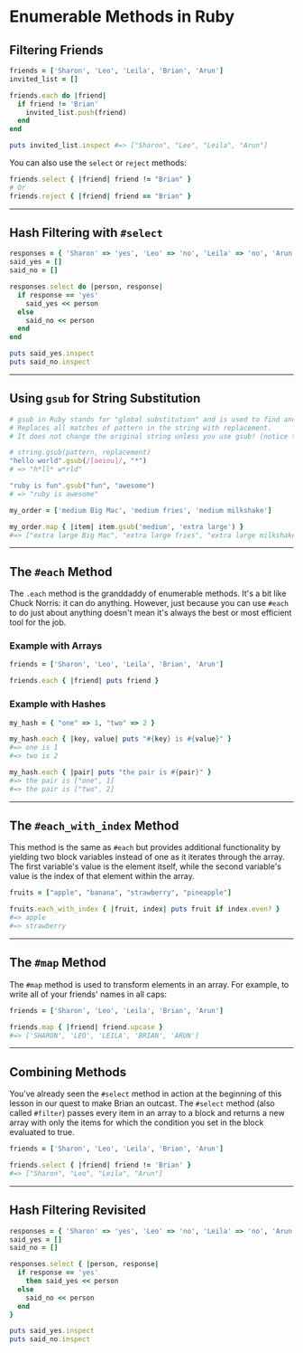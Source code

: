 # Enumerable Methods in Ruby

## Filtering Friends

```ruby
friends = ['Sharon', 'Leo', 'Leila', 'Brian', 'Arun']
invited_list = []

friends.each do |friend|
  if friend != 'Brian'
    invited_list.push(friend)
  end
end

puts invited_list.inspect #=> ["Sharon", "Leo", "Leila", "Arun"]
```

You can also use the `select` or `reject` methods:

```ruby
friends.select { |friend| friend != "Brian" }
# Or
friends.reject { |friend| friend == "Brian" }
```

---

## Hash Filtering with `#select`

```ruby
responses = { 'Sharon' => 'yes', 'Leo' => 'no', 'Leila' => 'no', 'Arun' => 'yes' }
said_yes = []
said_no = []

responses.select do |person, response| 
  if response == 'yes'
    said_yes << person
  else
    said_no << person
  end
end

puts said_yes.inspect
puts said_no.inspect
```

---

## Using `gsub` for String Substitution

```ruby
# gsub in Ruby stands for "global substitution" and is used to find and replace text in strings.
# Replaces all matches of pattern in the string with replacement.
# It does not change the original string unless you use gsub! (notice the bang operator!)

# string.gsub(pattern, replacement)
"hello world".gsub(/[aeiou]/, "*")
# => "h*ll* w*rld"

"ruby is fun".gsub("fun", "awesome")
# => "ruby is awesome"

my_order = ['medium Big Mac', 'medium fries', 'medium milkshake']

my_order.map { |item| item.gsub('medium', 'extra large') }
#=> ["extra large Big Mac", "extra large fries", "extra large milkshake"]
```

---

## The `#each` Method

The `.each` method is the granddaddy of enumerable methods. It's a bit like Chuck Norris: it can do anything. However, just because you can use `#each` to do just about anything doesn't mean it's always the best or most efficient tool for the job.

### Example with Arrays

```ruby
friends = ['Sharon', 'Leo', 'Leila', 'Brian', 'Arun']

friends.each { |friend| puts friend }
```

### Example with Hashes

```ruby
my_hash = { "one" => 1, "two" => 2 }

my_hash.each { |key, value| puts "#{key} is #{value}" }
#=> one is 1
#=> two is 2

my_hash.each { |pair| puts "the pair is #{pair}" }
#=> the pair is ["one", 1]
#=> the pair is ["two", 2]
```

---

## The `#each_with_index` Method

This method is the same as `#each` but provides additional functionality by yielding two block variables instead of one as it iterates through the array. The first variable's value is the element itself, while the second variable's value is the index of that element within the array.

```ruby
fruits = ["apple", "banana", "strawberry", "pineapple"]

fruits.each_with_index { |fruit, index| puts fruit if index.even? }
#=> apple
#=> strawberry
```

---

## The `#map` Method

The `#map` method is used to transform elements in an array. For example, to write all of your friends' names in all caps:

```ruby
friends = ['Sharon', 'Leo', 'Leila', 'Brian', 'Arun']

friends.map { |friend| friend.upcase }
#=> ['SHARON', 'LEO', 'LEILA', 'BRIAN', 'ARUN']
```

---

## Combining Methods

You’ve already seen the `#select` method in action at the beginning of this lesson in our quest to make Brian an outcast. The `#select` method (also called `#filter`) passes every item in an array to a block and returns a new array with only the items for which the condition you set in the block evaluated to true.

```ruby
friends = ['Sharon', 'Leo', 'Leila', 'Brian', 'Arun']

friends.select { |friend| friend != 'Brian' }
#=> ["Sharon", "Leo", "Leila", "Arun"]
```

---

## Hash Filtering Revisited

```ruby
responses = { 'Sharon' => 'yes', 'Leo' => 'no', 'Leila' => 'no', 'Arun' => 'yes' }
said_yes = []
said_no = []

responses.select { |person, response| 
  if response == 'yes'
    then said_yes << person
  else
    said_no << person
  end
}

puts said_yes.inspect
puts said_no.inspect
```
